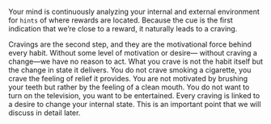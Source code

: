 Your mind is continuously analyzing your internal and external
environment for `hints` of where rewards are located. Because the cue is
the first indication that we’re close to a reward, it naturally leads to a
craving.

Cravings are the second step, and they are the motivational force
behind every habit. Without some level of motivation or desire—
without craving a change—we have no reason to act. What you crave is
not the habit itself but the change in state it delivers. You do not crave
smoking a cigarette, you crave the feeling of relief it provides. You are
not motivated by brushing your teeth but rather by the feeling of a
clean mouth. You do not want to turn on the television, you want to be
entertained. Every craving is linked to a desire to change your internal
state. This is an important point that we will discuss in detail later.